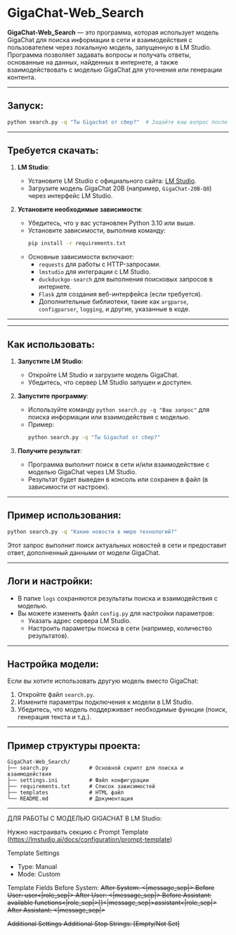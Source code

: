 # GigaChat-Web_Search

**GigaChat-Web_Search** — это программа, которая использует модель GigaChat для поиска информации в сети и взаимодействия с пользователем через локальную модель, запущенную в LM Studio. Программа позволяет задавать вопросы и получать ответы, основанные на данных, найденных в интернете, а также взаимодействовать с моделью GigaChat для уточнения или генерации контента.

---

## Запуск:

```bash
python search.py -q "Ты Gigachat от сбер?"  # Задайте ваш вопрос после флага -q
```

---

## Требуется скачать:

1. **LM Studio**:
   - Установите LM Studio с официального сайта: [LM Studio](https://lmstudio.ai/).
   - Загрузите модель GigaChat 20B (например, `GigaChat-20B-Q8`) через интерфейс LM Studio.

2. **Установите необходимые зависимости**:
   - Убедитесь, что у вас установлен Python 3.10 или выше.
   - Установите зависимости, выполнив команду:
     ```bash
     pip install -r requirements.txt
     ```
   - Основные зависимости включают:
     - `requests` для работы с HTTP-запросами.
     - `lmstudio` для интеграции с LM Studio.
     - `duckduckgo-search` для выполнения поисковых запросов в интернете.
     - `Flask` для создания веб-интерфейса (если требуется).
     - Дополнительные библиотеки, такие как `argparse`, `configparser`, `logging`, и другие, указанные в коде.

---

---

## Как использовать:

1. **Запустите LM Studio**:
   - Откройте LM Studio и загрузите модель GigaChat. 
   - Убедитесь, что сервер LM Studio запущен и доступен.

2. **Запустите программу**:
   - Используйте команду `python search.py -q "Ваш запрос"` для поиска информации или взаимодействия с моделью.
   - Пример:
     ```bash
     python search.py -q "Ты Gigachat от сбер?"
     ```

3. **Получите результат**:
   - Программа выполнит поиск в сети и/или взаимодействие с моделью GigaChat через LM Studio.
   - Результат будет выведен в консоль или сохранен в файл (в зависимости от настроек).

---

## Пример использования:

```bash
python search.py -q "Какие новости в мире технологий?"
```

Этот запрос выполнит поиск актуальных новостей в сети и предоставит ответ, дополненный данными от модели GigaChat.

---

## Логи и настройки:

- В папке `logs` сохраняются результаты поиска и взаимодействия с моделью.
- Вы можете изменить файл `config.py` для настройки параметров:
  - Указать адрес сервера LM Studio.
  - Настроить параметры поиска в сети (например, количество результатов).

---

## Настройка модели:

Если вы хотите использовать другую модель вместо GigaChat:
1. Откройте файл `search.py`.
2. Измените параметры подключения к модели в LM Studio.
3. Убедитесь, что модель поддерживает необходимые функции (поиск, генерация текста и т.д.).

---

## Пример структуры проекта:

```
GigaChat-Web_Search/
├── search.py             # Основной скрипт для поиска и взаимодействия
├── settings.ini          # Файл конфигурации
├── requirements.txt      # Список зависимостей
├── templates             # HTML файл
└── README.md             # Документация
```

---

ДЛЯ РАБОТЫ С МОДЕЛЬЮ GIGACHAT В LM Studio:

Нужно настраивать секцию с Prompt Template (https://lmstudio.ai/docs/configuration/prompt-template)

Template Settings
- Type: Manual
- Mode: Custom

Template Fields
Before System: <s>
After System: <|message_sep|>
Before User: user<|role_sep|>
After User: <|message_sep|>
Before Assistant: available functions<|role_sep|>[]<|message_sep|>assistant<|role_sep|>
After Assistant: <|message_sep|>

Additional Settings
Additional Stop Strings: [Empty/Not Set]
